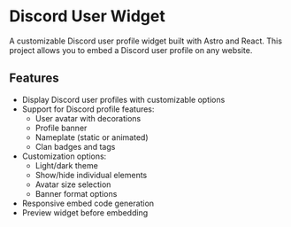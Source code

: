 # Discord User Widget

A customizable Discord user profile widget built with Astro and React. This project allows you to embed a Discord user profile on any website.

## Features

- Display Discord user profiles with customizable options
- Support for Discord profile features:
  - User avatar with decorations
  - Profile banner
  - Nameplate (static or animated)
  - Clan badges and tags
- Customization options:
  - Light/dark theme
  - Show/hide individual elements
  - Avatar size selection
  - Banner format options
- Responsive embed code generation
- Preview widget before embedding
